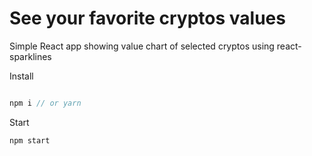 # See your favorite cryptos values

Simple React app showing value chart of selected cryptos using react-sparklines

Install

```js

npm i // or yarn

```

Start

```js
npm start
```

